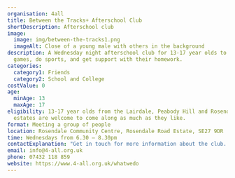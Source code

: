 ```yaml
---
organisation: 4all
title: Between the Tracks+ Afterschool Club
shortDescription: Afterschool club
image:
  image: img/between-the-tracks1.png
  imageAlt: Close of a young male with others in the background
description: A Wednesday night afterschool club for 13-17 year olds to play
  games, do sports, and get support with their homework.
categories:
  category1: Friends
  category2: School and College
costValue: 0
age:
  minAge: 13
  maxAge: 17
eligibility: 13-17 year olds from the Lairdale, Peabody Hill and Rosendale Road
  estates are welcome to come along as much as they like.
format: Meeting a group of people
location: Rosendale Community Centre, Rosendale Road Estate, SE27 9DR
time: Wednesdays from 6.30 – 8.30pm
contactExplanation: "Get in touch for more information about the club. "
email: info@4-all.org.uk
phone: 07432 118 859
website: https://www.4-all.org.uk/whatwedo
---
```

